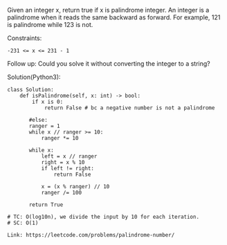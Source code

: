 Given an integer x, return true if x is palindrome integer.
An integer is a palindrome when it reads the same backward as forward. For example, 121 is palindrome while 123 is not.

Constraints:
```
-231 <= x <= 231 - 1
 ```
Follow up: Could you solve it without converting the integer to a string?

Solution(Python3):
```
class Solution:
    def isPalindrome(self, x: int) -> bool:
        if x is 0:
            return False # bc a negative number is not a palindrome
            
       #else:
       ranger = 1
       while x // ranger >= 10:
           ranger *= 10
           
       while x:
           left = x // ranger
           right = x % 10
           if left != right:
               return False
               
           x = (x % ranger) // 10
           ranger /= 100
       
       return True
            
# TC: O(log10n), we divide the input by 10 for each iteration. 
# SC: O(1)
```
```
Link: https://leetcode.com/problems/palindrome-number/
```
